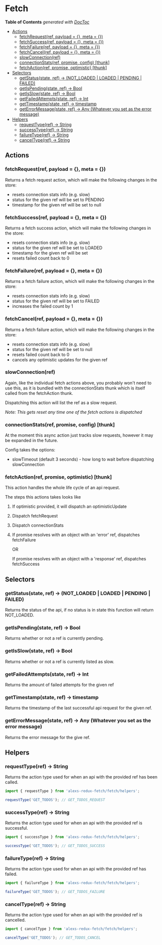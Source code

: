 # Fetch

<!-- START doctoc generated TOC please keep comment here to allow auto update -->
<!-- DON'T EDIT THIS SECTION, INSTEAD RE-RUN doctoc TO UPDATE -->
**Table of Contents**  *generated with [DocToc](https://github.com/thlorenz/doctoc)*

- [Actions](#actions)
  - [fetchRequest(ref, payload = {}, meta = {})](#fetchrequestref-payload---meta--)
  - [fetchSuccess(ref, payload = {}, meta = {})](#fetchsuccessref-payload---meta--)
  - [fetchFailure(ref, payload = {}, meta = {})](#fetchfailureref-payload---meta--)
  - [fetchCancel(ref, payload = {}, meta = {})](#fetchcancelref-payload---meta--)
  - [slowConnection(ref)](#slowconnectionref)
  - [connectionStats(ref, promise, config) [thunk]](#connectionstatsref-promise-config-thunk)
  - [fetchAction(ref, promise, optimistic) [thunk]](#fetchactionref-promise-optimistic-thunk)
- [Selectors](#selectors)
  - [getStatus(state, ref) -> (NOT_LOADED | LOADED | PENDING | FAILED)](#getstatusstate-ref---not_loaded--loaded--pending--failed)
  - [getIsPending(state, ref) -> Bool](#getispendingstate-ref---bool)
  - [getIsSlow(state, ref) -> Bool](#getisslowstate-ref---bool)
  - [getFailedAttempts(state, ref) -> Int](#getfailedattemptsstate-ref---int)
  - [getTimestamp(state, ref) -> timestamp](#gettimestampstate-ref---timestamp)
  - [getErrorMessage(state, ref) -> Any (Whatever you set as the error message)](#geterrormessagestate-ref---any-whatever-you-set-as-the-error-message)
- [Helpers](#helpers)
  - [requestType(ref) -> String](#requesttyperef---string)
  - [successType(ref) -> String](#successtyperef---string)
  - [failureType(ref) -> String](#failuretyperef---string)
  - [cancelType(ref) -> String](#canceltyperef---string)

<!-- END doctoc generated TOC please keep comment here to allow auto update -->

## Actions

### fetchRequest(ref, payload = {}, meta = {})
Returns a fetch request action, which will make the following changes in the store:

  - resets connection stats info (e.g. slow)
  - status for the given ref will be set to PENDING
  - timestamp for the given ref will be set to null
    
### fetchSuccess(ref, payload = {}, meta = {})
Returns a fetch success action, which will make the following changes in the store:

  - resets connection stats info (e.g. slow)
  - status for the given ref will be set to LOADED
  - timestamp for the given ref will be set
  - resets failed count back to 0
    
### fetchFailure(ref, payload = {}, meta = {})
Returns a fetch failure action, which will make the following changes in the store:

   - resets connection stats info (e.g. slow)
   - status for the given ref will be set to FAILED
   - increases the failed count by 1
     
### fetchCancel(ref, payload = {}, meta = {})
Returns a fetch failure action, which will make the following changes in the store:

  - resets connection stats info (e.g. slow)
  - status for the given ref will be set to null
  - resets failed count back to 0    
  - cancels any optimistic updates for the given ref

### slowConnection(ref)
Again, like the individual fetch actions above, you probably won't need to use this, as it is bundled with the connectionStats thunk which is itself called from the fetchAction thunk.

Dispatching this action will list the ref as a slow request.

*Note: This gets reset any time one of the fetch actions is dispatched*

### connectionStats(ref, promise, config) [thunk]
At the moment this async action just tracks slow requests, however it may be expanded in the future.

Config takes the options:
 - slowTimeout (default 3 seconds) - how long to wait before dispatching slowConnection

### fetchAction(ref, promise, optimistic) [thunk]
This action handles the whole life cycle of an api request.

The steps this actions takes looks like
1. If optimistic provided, it will dispatch an optimisticUpdate
2. Dispatch fetchRequest
3. Dispatch connectionStats
4.  If promise resolves with an object with an 'error' ref, dispatches fetchFailure
    
    OR
    
    If promise resolves with an object with a 'response' ref, dispatches fetchSuccess

## Selectors

### getStatus(state, ref) -> (NOT_LOADED | LOADED | PENDING | FAILED)
Returns the status of the api, if no status is in state this function will return NOT_LOADED.

### getIsPending(state, ref) -> Bool
Returns whether or not a ref is currently pending.

### getIsSlow(state, ref) -> Bool
Returns whether or not a ref is currently listed as slow.

### getFailedAttempts(state, ref) -> Int
Returns the amount of failed attempts for the given ref

### getTimestamp(state, ref) -> timestamp
Returns the timestamp of the last successful api request for the given ref.

### getErrorMessage(state, ref) -> Any (Whatever you set as the error message)
Returns the error message for the give ref.


## Helpers

### requestType(ref) -> String
Returns the action type used for when an api with the provided ref has been called.

```js
import { requestType } from 'alexs-redux-fetch/fetch/helpers';

requestType('GET_TODOS'); // GET_TODOS_REQUEST
```

### successType(ref) -> String
Returns the action type used for when an api with the provided ref is successful.

```js
import { successType } from 'alexs-redux-fetch/fetch/helpers';

successType('GET_TODOS'); // GET_TODOS_SUCCESS
```

### failureType(ref) -> String
Returns the action type used for when an api with the provided ref has failed.

```js
import { failureType } from 'alexs-redux-fetch/fetch/helpers';

failureType('GET_TODOS'); // GET_TODOS_FAILURE
```

### cancelType(ref) -> String
Returns the action type used for when an api with the provided ref is cancelled.

```js
import { cancelType } from 'alexs-redux-fetch/fetch/helpers';

cancelType('GET_TODOS'); // GET_TODOS_CANCEL
```
